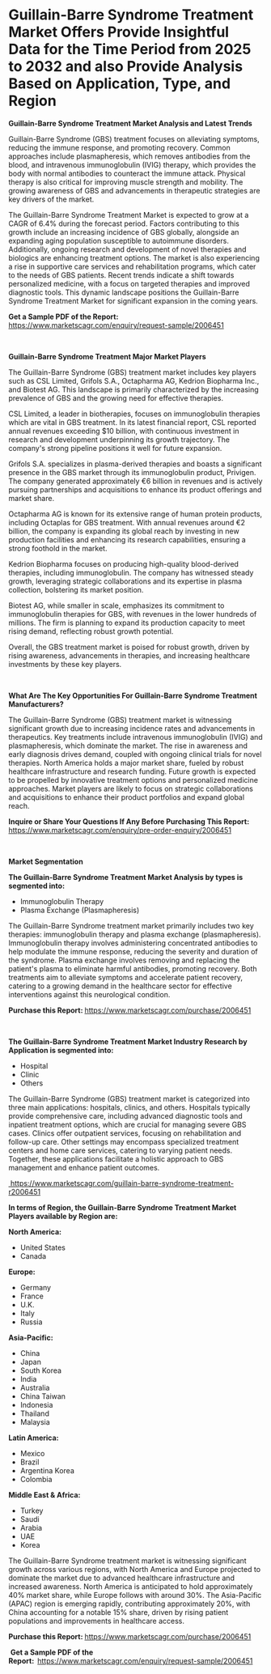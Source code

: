 <p><h1>Guillain-Barre Syndrome Treatment Market Offers Provide Insightful Data for the Time Period from 2025 to 2032 and also Provide Analysis Based on Application, Type, and Region</h1></p><p><strong>Guillain-Barre Syndrome Treatment Market Analysis and Latest Trends</strong></p>
<p><p>Guillain-Barre Syndrome (GBS) treatment focuses on alleviating symptoms, reducing the immune response, and promoting recovery. Common approaches include plasmapheresis, which removes antibodies from the blood, and intravenous immunoglobulin (IVIG) therapy, which provides the body with normal antibodies to counteract the immune attack. Physical therapy is also critical for improving muscle strength and mobility. The growing awareness of GBS and advancements in therapeutic strategies are key drivers of the market.</p><p>The Guillain-Barre Syndrome Treatment Market is expected to grow at a CAGR of 6.4% during the forecast period. Factors contributing to this growth include an increasing incidence of GBS globally, alongside an expanding aging population susceptible to autoimmune disorders. Additionally, ongoing research and development of novel therapies and biologics are enhancing treatment options. The market is also experiencing a rise in supportive care services and rehabilitation programs, which cater to the needs of GBS patients. Recent trends indicate a shift towards personalized medicine, with a focus on targeted therapies and improved diagnostic tools. This dynamic landscape positions the Guillain-Barre Syndrome Treatment Market for significant expansion in the coming years.</p></p>
<p><strong>Get a Sample PDF of the Report:&nbsp;</strong> <a href="https://www.marketscagr.com/enquiry/request-sample/2006451?utm_campaign=2097&utm_medium=2&utm_source=Github&utm_content=ia&utm_term=13042025&utm_id=guillain-barre-syndrome-treatment">https://www.marketscagr.com/enquiry/request-sample/2006451</a></p>
<p>&nbsp;</p>
<p><strong>Guillain-Barre Syndrome Treatment Major Market Players</strong></p>
<p><p>The Guillain-Barre Syndrome (GBS) treatment market includes key players such as CSL Limited, Grifols S.A., Octapharma AG, Kedrion Biopharma Inc., and Biotest AG. This landscape is primarily characterized by the increasing prevalence of GBS and the growing need for effective therapies.</p><p>CSL Limited, a leader in biotherapies, focuses on immunoglobulin therapies which are vital in GBS treatment. In its latest financial report, CSL reported annual revenues exceeding $10 billion, with continuous investment in research and development underpinning its growth trajectory. The company's strong pipeline positions it well for future expansion.</p><p>Grifols S.A. specializes in plasma-derived therapies and boasts a significant presence in the GBS market through its immunoglobulin product, Privigen. The company generated approximately €6 billion in revenues and is actively pursuing partnerships and acquisitions to enhance its product offerings and market share.</p><p>Octapharma AG is known for its extensive range of human protein products, including Octaplas for GBS treatment. With annual revenues around €2 billion, the company is expanding its global reach by investing in new production facilities and enhancing its research capabilities, ensuring a strong foothold in the market.</p><p>Kedrion Biopharma focuses on producing high-quality blood-derived therapies, including immunoglobulin. The company has witnessed steady growth, leveraging strategic collaborations and its expertise in plasma collection, bolstering its market position.</p><p>Biotest AG, while smaller in scale, emphasizes its commitment to immunoglobulin therapies for GBS, with revenues in the lower hundreds of millions. The firm is planning to expand its production capacity to meet rising demand, reflecting robust growth potential.</p><p>Overall, the GBS treatment market is poised for robust growth, driven by rising awareness, advancements in therapies, and increasing healthcare investments by these key players.</p></p>
<p>&nbsp;</p>
<p><strong>What Are The Key Opportunities For Guillain-Barre Syndrome Treatment Manufacturers?</strong></p>
<p><p>The Guillain-Barre Syndrome (GBS) treatment market is witnessing significant growth due to increasing incidence rates and advancements in therapeutics. Key treatments include intravenous immunoglobulin (IVIG) and plasmapheresis, which dominate the market. The rise in awareness and early diagnosis drives demand, coupled with ongoing clinical trials for novel therapies. North America holds a major market share, fueled by robust healthcare infrastructure and research funding. Future growth is expected to be propelled by innovative treatment options and personalized medicine approaches. Market players are likely to focus on strategic collaborations and acquisitions to enhance their product portfolios and expand global reach.</p></p>
<p><strong>Inquire or Share Your Questions If Any Before Purchasing This Report:</strong> <a href="https://www.marketscagr.com/enquiry/pre-order-enquiry/2006451?utm_campaign=2097&utm_medium=2&utm_source=Github&utm_content=ia&utm_term=13042025&utm_id=guillain-barre-syndrome-treatment">https://www.marketscagr.com/enquiry/pre-order-enquiry/2006451</a></p>
<p>&nbsp;</p>
<p><strong>Market Segmentation</strong></p>
<p><strong>The Guillain-Barre Syndrome Treatment Market Analysis by types is segmented into:</strong></p>
<p><ul><li>Immunoglobulin Therapy</li><li>Plasma Exchange (Plasmapheresis)</li></ul></p>
<p><p>The Guillain-Barre Syndrome treatment market primarily includes two key therapies: immunoglobulin therapy and plasma exchange (plasmapheresis). Immunoglobulin therapy involves administering concentrated antibodies to help modulate the immune response, reducing the severity and duration of the syndrome. Plasma exchange involves removing and replacing the patient's plasma to eliminate harmful antibodies, promoting recovery. Both treatments aim to alleviate symptoms and accelerate patient recovery, catering to a growing demand in the healthcare sector for effective interventions against this neurological condition.</p></p>
<p><strong>Purchase this Report:&nbsp;</strong><a href="https://www.marketscagr.com/purchase/2006451?utm_campaign=2097&utm_medium=2&utm_source=Github&utm_content=ia&utm_term=13042025&utm_id=guillain-barre-syndrome-treatment">https://www.marketscagr.com/purchase/2006451</a></p>
<p>&nbsp;</p>
<p><strong>The Guillain-Barre Syndrome Treatment Market Industry Research by Application is segmented into:</strong></p>
<p><ul><li>Hospital</li><li>Clinic</li><li>Others</li></ul></p>
<p><p>The Guillain-Barre Syndrome (GBS) treatment market is categorized into three main applications: hospitals, clinics, and others. Hospitals typically provide comprehensive care, including advanced diagnostic tools and inpatient treatment options, which are crucial for managing severe GBS cases. Clinics offer outpatient services, focusing on rehabilitation and follow-up care. Other settings may encompass specialized treatment centers and home care services, catering to varying patient needs. Together, these applications facilitate a holistic approach to GBS management and enhance patient outcomes.</p></p>
<p><a href="https://www.marketscagr.com/guillain-barre-syndrome-treatment-r2006451?utm_campaign=2097&utm_medium=2&utm_source=Github&utm_content=ia&utm_term=13042025&utm_id=guillain-barre-syndrome-treatment">&nbsp;https://www.marketscagr.com/guillain-barre-syndrome-treatment-r2006451</a></p>
<p><strong>In terms of Region, the Guillain-Barre Syndrome Treatment Market Players available by Region are:</strong></p>
<p>
    <p> <strong> North America: </strong>
        <ul>
            <li>United States</li>
            <li>Canada</li>
        </ul>
        </p> 
    <p> <strong> Europe: </strong>
        <ul>
            <li>Germany</li>
            <li>France</li>
            <li>U.K.</li>
            <li>Italy</li>
            <li>Russia</li>
        </ul>
        </p> 
    <p> <strong> Asia-Pacific: </strong>
        <ul>
            <li>China</li>
            <li>Japan</li>
            <li>South Korea</li>
            <li>India</li>
            <li>Australia</li>
            <li>China Taiwan</li>
            <li>Indonesia</li>
            <li>Thailand</li>
            <li>Malaysia</li>
        </ul>
        </p> 
    <p> <strong> Latin America: </strong>
        <ul>
            <li>Mexico</li>
            <li>Brazil</li>
            <li>Argentina Korea</li>
            <li>Colombia</li>
        </ul>
        </p> 
    <p> <strong> Middle East & Africa: </strong>
        <ul>
            <li>Turkey</li>
            <li>Saudi</li>
            <li>Arabia</li>
            <li>UAE</li>
            <li>Korea</li>
        </ul>
    </p>
    </p>
<p><p>The Guillain-Barre Syndrome treatment market is witnessing significant growth across various regions, with North America and Europe projected to dominate the market due to advanced healthcare infrastructure and increased awareness. North America is anticipated to hold approximately 40% market share, while Europe follows with around 30%. The Asia-Pacific (APAC) region is emerging rapidly, contributing approximately 20%, with China accounting for a notable 15% share, driven by rising patient populations and improvements in healthcare access.</p></p>
<p><strong>Purchase this Report: </strong><a href="https://www.marketscagr.com/purchase/2006451?utm_campaign=2097&utm_medium=2&utm_source=Github&utm_content=ia&utm_term=13042025&utm_id=guillain-barre-syndrome-treatment">https://www.marketscagr.com/purchase/2006451</a></p>
<p>&nbsp;<strong>Get a Sample PDF of the Report:&nbsp;&nbsp;</strong><a href="https://www.marketscagr.com/enquiry/request-sample/2006451?utm_campaign=2097&utm_medium=2&utm_source=Github&utm_content=ia&utm_term=13042025&utm_id=guillain-barre-syndrome-treatment">https://www.marketscagr.com/enquiry/request-sample/2006451</a></p>
<p><strong></strong></p>
<p><p></p><p></p><p></p></p>